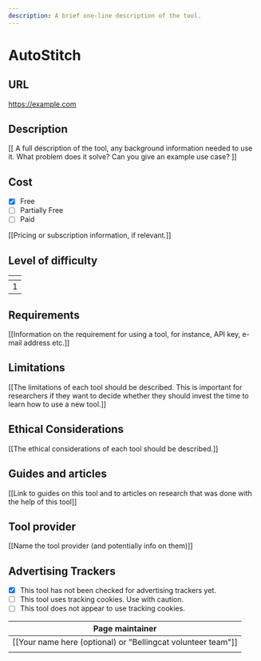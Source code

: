 ```yaml
---
description: A brief one-line description of the tool.
---
```


# AutoStitch

## URL

https://example.com

## Description

\[\[ A full description of the tool, any background information needed to use it. What problem does it solve? Can you give an example use case? ]]

## Cost

* [x] Free
* [ ] Partially Free
* [ ] Paid

\[\[Pricing or subscription information, if relevant.]]

## Level of difficulty

<table><thead><tr><th data-type="rating" data-max="5"></th></tr></thead><tbody><tr><td>1</td></tr></tbody></table>

## Requirements

\[\[Information on the requirement for using a tool, for instance, API key, e-mail address etc.]]

## Limitations

\[\[The limitations of each tool should be described. This is important for researchers if they want to decide whether they should invest the time to learn how to use a new tool.]]

## Ethical Considerations

\[\[The ethical considerations of each tool should be described.]]

## Guides and articles

\[\[Link to guides on this tool and to articles on research that was done with the help of this tool]]

## Tool provider

\[\[Name the tool provider (and potentially info on them)]]

## Advertising Trackers

* [x] This tool has not been checked for advertising trackers yet.
* [ ] This tool uses tracking cookies. Use with caution.
* [ ] This tool does not appear to use tracking cookies.

| Page maintainer                                                |
| -------------------------------------------------------------- |
| \[\[Your name here (optional) or "Bellingcat volunteer team"]] |
|                                                                |

